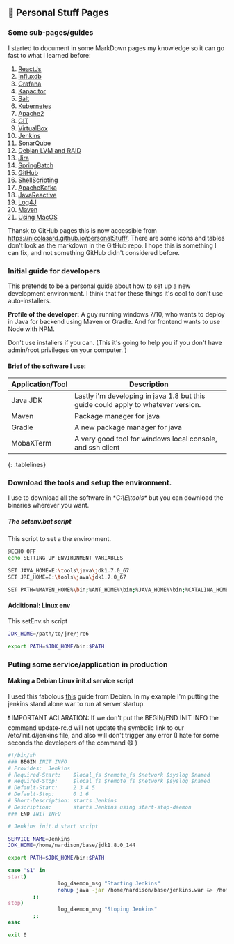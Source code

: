 ## :triangular_flag_on_post: Personal Stuff Pages 

### Some sub-pages/guides
I started to document in some MarkDown pages my knowledge so it can go fast to what I learned before:

 1. [ReactJs](https://github.com/nicolasard/personalStuff/blob/master/reactJs.md)
 2. [Influxdb](https://github.com/nicolasard/personalStuff/blob/master/Influxdb.md)
 3. [Grafana](https://github.com/nicolasard/personalStuff/blob/master/Grafana.md)
 4. [Kapacitor](https://github.com/nicolasard/personalStuff/blob/master/Kapacitor.md)
 5. [Salt](https://github.com/nicolasard/personalStuff/blob/master/Salt.md)
 6. [Kubernetes](https://github.com/nicolasard/personalStuff/blob/master/Kubernetes.md) 
 7. [Apache2](https://github.com/nicolasard/personalStuff/blob/master/apache2.md) 
 8. [GIT](https://github.com/nicolasard/personalStuff/blob/master/git.md) 
 9. [VirtualBox](https://github.com/nicolasard/personalStuff/blob/master/virtualbox.md) 
 10. [Jenkins](https://github.com/nicolasard/personalStuff/blob/master/Jenkins.md) 
 11. [SonarQube](https://github.com/nicolasard/personalStuff/blob/master/sonarqube.md) 
 12. [Debian LVM and RAID](https://github.com/nicolasard/personalStuff/blob/master/DebianHDD.md) 
 13. [Jira](https://github.com/nicolasard/personalStuff/blob/master/Jira.md) 
 14. [SpringBatch](https://github.com/nicolasard/personalStuff/blob/master/SpringBatch.md) 
 15. [GitHub](https://github.com/nicolasard/personalStuff/blob/master/GitHub.md) 
 16. [ShellScripting](https://github.com/nicolasard/personalStuff/blob/master/Shellscripting.md) 
 17. [ApacheKafka](https://github.com/nicolasard/personalStuff/blob/master/ApacheKafka.md) 
 18. [JavaReactive](https://github.com/nicolasard/personalStuff/blob/master/JavaReactive.md)
 19. [Log4J](https://github.com/nicolasard/personalStuff/blob/master/Log4J.md)
 20. [Maven](https://github.com/nicolasard/personalStuff/blob/master/Maven.md)
 21. [Using MacOS](https://github.com/nicolasard/personalStuff/blob/master/MacOs.md)


Thansk to GitHub pages this is now accessible from https://nicolasard.github.io/personalStuff/, There are some icons and tables don't look as the markdown in the GitHub repo. I hope this is something I can fix, and not something GitHub didn't considered before.

### Initial guide for developers
This pretends to be a personal guide about how to set up a new development environment. I think that for these things it's cool to don't use auto-installers.

**Profile of the developer:** A guy running windows 7/10, who wants to deploy in Java for backend using Maven or Gradle. And for frontend wants to use Node with NPM.

Don't use installers if you can. (This it's going to help you if you don't have admin/root privileges on your computer. )

#### Brief of the software I use:
| Application/Tool | Description |
| --- | --- |
| Java JDK | Lastly i'm developing in java 1.8 but this guide could apply to whatever version. |
| Maven    | Package manager for java                                                          |
| Gradle   | A new package manager for java                                                    |
| MobaXTerm | A very good tool for windows local console, and ssh client |
{: .tablelines}

### Download the tools and setup the environment.
I use to download all the software in **C:\E\tools\** but you can download the binaries wherever you want.

##### The setenv.bat script
This script to set a the environment.

```bash
@ECHO OFF
echo SETTING UP ENVIRONMENT VARIABLES

SET JAVA_HOME=E:\tools\java\jdk1.7.0_67
SET JRE_HOME=E:\tools\java\jdk1.7.0_67

SET PATH=%MAVEN_HOME%\bin;%ANT_HOME%\bin;%JAVA_HOME%\bin;%CATALINA_HOME%;%CATALINA_BASE%;%PATH%

```


#### Additional: Linux env

This setEnv.sh script  
```bash
JDK_HOME=/path/to/jre/jre6

export PATH=$JDK_HOME/bin:$PATH
```

### Puting some service/application in production
#### Making a Debian Linux init.d service script
I used this fabolous [this](https://debian-administration.org/article/28/Making_scripts_run_at_boot_time_with_Debian)  guide from Debian. In my example I'm putting the jenkins stand alone war to run at server startup.

:exclamation: IMPORTANT ACLARATION: If we don't put the BEGIN/END INIT INFO the command update-rc.d will not update the symbolic link to our /etc/init.d/jenkins file, and also will don't trigger any error (I hate for some seconds the developers of the command :yum: )

```bash
#!/bin/sh
### BEGIN INIT INFO
# Provides:  Jenkins
# Required-Start:    $local_fs $remote_fs $network $syslog $named
# Required-Stop:     $local_fs $remote_fs $network $syslog $named
# Default-Start:     2 3 4 5
# Default-Stop:      0 1 6
# Short-Description: starts Jenkins
# Description:       starts Jenkins using start-stop-daemon
### END INIT INFO

# Jenkins init.d start script

SERVICE_NAME=Jenkins
JDK_HOME=/home/nardison/base/jdk1.8.0_144

export PATH=$JDK_HOME/bin:$PATH

case "$1" in
start)
                log_daemon_msg "Starting Jenkins"
                nohup java -jar /home/nardison/base/jenkins.war &> /home/nardison/base/jenkins.log
        ;;
stop)
                log_daemon_msg "Stoping Jenkins"
        ;;
esac

exit 0
```


